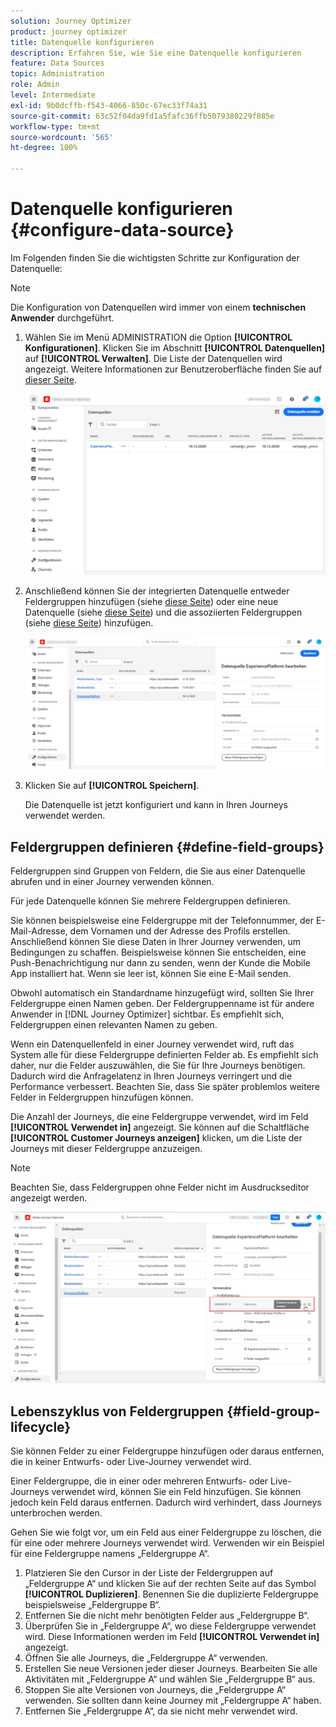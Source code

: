 ```yaml
---
solution: Journey Optimizer
product: journey optimizer
title: Datenquelle konfigurieren
description: Erfahren Sie, wie Sie eine Datenquelle konfigurieren
feature: Data Sources
topic: Administration
role: Admin
level: Intermediate
exl-id: 9b0dcffb-f543-4066-850c-67ec33f74a31
source-git-commit: 63c52f04da9fd1a5fafc36ffb5079380229f885e
workflow-type: tm+mt
source-wordcount: '565'
ht-degree: 100%

---
```


# Datenquelle konfigurieren {#configure-data-source}

Im Folgenden finden Sie die wichtigsten Schritte zur Konfiguration der Datenquelle:

>[!NOTE]
>
>Die Konfiguration von Datenquellen wird immer von einem **technischen Anwender** durchgeführt.

1. Wählen Sie im Menü ADMINISTRATION die Option **[!UICONTROL Konfigurationen]**. Klicken Sie im Abschnitt **[!UICONTROL Datenquellen]** auf **[!UICONTROL Verwalten]**. Die Liste der Datenquellen wird angezeigt. Weitere Informationen zur Benutzeroberfläche finden Sie auf [dieser Seite](../start/user-interface.md).

   ![](assets/journey18.png)

1. Anschließend können Sie der integrierten Datenquelle entweder Feldergruppen hinzufügen (siehe [diese Seite](../datasource/adobe-experience-platform-data-source.md)) oder eine neue Datenquelle (siehe [diese Seite](../datasource/external-data-sources.md)) und die assoziierten Feldergruppen (siehe [diese Seite](../datasource/configure-data-sources.md#define-field-groups)) hinzufügen.

   ![](assets/journey23.png)

1. Klicken Sie auf **[!UICONTROL Speichern]**.

   Die Datenquelle ist jetzt konfiguriert und kann in Ihren Journeys verwendet werden.

## Feldergruppen definieren {#define-field-groups}

Feldergruppen sind Gruppen von Feldern, die Sie aus einer Datenquelle abrufen und in einer Journey verwenden können.

Für jede Datenquelle können Sie mehrere Feldergruppen definieren.

Sie können beispielsweise eine Feldergruppe mit der Telefonnummer, der E-Mail-Adresse, dem Vornamen und der Adresse des Profils erstellen. Anschließend können Sie diese Daten in Ihrer Journey verwenden, um Bedingungen zu schaffen. Beispielsweise können Sie entscheiden, eine Push-Benachrichtigung nur dann zu senden, wenn der Kunde die Mobile App installiert hat. Wenn sie leer ist, können Sie eine E-Mail senden.

Obwohl automatisch ein Standardname hinzugefügt wird, sollten Sie Ihrer Feldergruppe einen Namen geben. Der Feldergruppenname ist für andere Anwender in [!DNL Journey Optimizer] sichtbar. Es empfiehlt sich, Feldergruppen einen relevanten Namen zu geben.

Wenn ein Datenquellenfeld in einer Journey verwendet wird, ruft das System alle für diese Feldergruppe definierten Felder ab. Es empfiehlt sich daher, nur die Felder auszuwählen, die Sie für Ihre Journeys benötigen. Dadurch wird die Anfragelatenz in Ihren Journeys verringert und die Performance verbessert. Beachten Sie, dass Sie später problemlos weitere Felder in Feldergruppen hinzufügen können.

Die Anzahl der Journeys, die eine Feldergruppe verwendet, wird im Feld **[!UICONTROL Verwendet in]** angezeigt. Sie können auf die Schaltfläche **[!UICONTROL Customer Journeys anzeigen]** klicken, um die Liste der Journeys mit dieser Feldergruppe anzuzeigen.

>[!NOTE]
>
>Beachten Sie, dass Feldergruppen ohne Felder nicht im Ausdruckseditor angezeigt werden.

![](assets/journey3bis.png)

## Lebenszyklus von Feldergruppen {#field-group-lifecycle}

Sie können Felder zu einer Feldergruppe hinzufügen oder daraus entfernen, die in keiner Entwurfs- oder Live-Journey verwendet wird.

Einer Feldergruppe, die in einer oder mehreren Entwurfs- oder Live-Journeys verwendet wird, können Sie ein Feld hinzufügen. Sie können jedoch kein Feld daraus entfernen. Dadurch wird verhindert, dass Journeys unterbrochen werden.

Gehen Sie wie folgt vor, um ein Feld aus einer Feldergruppe zu löschen, die für eine oder mehrere Journeys verwendet wird. Verwenden wir ein Beispiel für eine Feldergruppe namens „Feldergruppe A“.

1. Platzieren Sie den Cursor in der Liste der Feldergruppen auf „Feldergruppe A“ und klicken Sie auf der rechten Seite auf das Symbol **[!UICONTROL Duplizieren]**. Benennen Sie die duplizierte Feldergruppe beispielsweise „Feldergruppe B“.
1. Entfernen Sie die nicht mehr benötigten Felder aus „Feldergruppe B“.
1. Überprüfen Sie in „Feldergruppe A“, wo diese Feldergruppe verwendet wird. Diese Informationen werden im Feld **[!UICONTROL Verwendet in]** angezeigt.
1. Öffnen Sie alle Journeys, die „Feldergruppe A“ verwenden.
1. Erstellen Sie neue Versionen jeder dieser Journeys. Bearbeiten Sie alle Aktivitäten mit „Feldergruppe A“ und wählen Sie „Feldergruppe B“ aus.
1. Stoppen Sie alte Versionen von Journeys, die „Feldergruppe A“ verwenden. Sie sollten dann keine Journey mit „Feldergruppe A“ haben.
1. Entfernen Sie „Feldergruppe A“, da sie nicht mehr verwendet wird.
